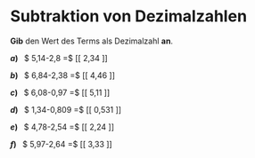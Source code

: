 <!--
version:  0.0.1

language: de

@style
main > *:not(:last-child) {
  margin-bottom: 3rem;
}

input {
    text-align: center;
}

.flex-container {
    display: flex;
    flex-wrap: wrap;
    align-items: stretch;
    gap: 20px;
}

.flex-child {
    flex: 1;
    min-width: 350px;
    margin-right: 20px;
}

@media (max-width: 400px) {
    .flex-child {
        flex: 100%;
        margin-right: 0;
    }
}
@end

formula: \carry   \textcolor{red}{\scriptsize #1}
formula: \digit   \rlap{\carry{#1}}\phantom{#2}#2
formula: \permil  \text{‰}

import: https://raw.githubusercontent.com/LiaTemplates/Tikz-Jax/main/README.md

script: https://cdn.jsdelivr.net/gh/LiaTemplates/Tikz-Jax@main/dist/index.js


tags: Subtraktion, Dezimalzahlen, sehr leicht, sehr niedrig, Angeben

comment: Subtrahiere Dezimalzahlen im Kopf.

author: Martin Lommatzsch

-->




# Subtraktion von Dezimalzahlen

**Gib** den Wert des Terms als Dezimalzahl **an**.

<section class="flex-container">

<div class="flex-child">

__$a)\;\;$__ $ 5,14-2,8 =$ [[  2,34  ]]

</div> 
<div class="flex-child">

__$b)\;\;$__ $ 6,84-2,38 =$ [[  4,46  ]]

</div> 
<div class="flex-child">

__$c)\;\;$__ $ 6,08-0,97 =$ [[  5,11  ]]

</div> 
<div class="flex-child">

__$d)\;\;$__ $ 1,34-0,809 =$ [[  0,531  ]]

</div> 
<div class="flex-child">

__$e)\;\;$__ $ 4,78-2,54 =$ [[  2,24  ]]

</div> 
<div class="flex-child">

__$f)\;\;$__ $ 5,97-2,64 =$ [[  3,33  ]]

</div> 
</section>





